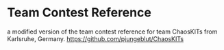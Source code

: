 # Team Contest Reference
a modified version of the team contest reference for team ChaosKITs from Karlsruhe, Germany.
https://github.com/pjungeblut/ChaosKITs
